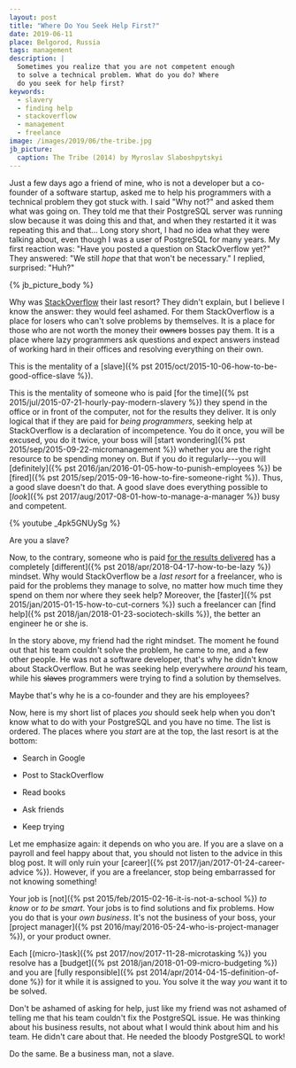 ```yaml
---
layout: post
title: "Where Do You Seek Help First?"
date: 2019-06-11
place: Belgorod, Russia
tags: management
description: |
  Sometimes you realize that you are not competent enough
  to solve a technical problem. What do you do? Where
  do you seek for help first?
keywords:
  - slavery
  - finding help
  - stackoverflow
  - management
  - freelance
image: /images/2019/06/the-tribe.jpg
jb_picture:
  caption: The Tribe (2014) by Myroslav Slaboshpytskyi
---
```


Just a few days ago a friend of mine, who is not a developer but a
co-founder of a software startup, asked me to help his programmers with
a technical problem they got stuck with. I said "Why not?" and asked
them what was going on. They told me that their PostgreSQL server was running
slow because it was doing this and that, and when they restarted it
it was repeating this and that... Long story short, I had no idea what they were talking about,
even though I was a user of PostgreSQL for many years. My first reaction was:
"Have you posted a question on StackOverflow yet?" They answered:
"We still _hope_ that that won't be necessary." I replied, surprised: "Huh?"

<!--more-->

{% jb_picture_body %}

Why was [StackOverflow](https://stackoverflow.com) their last resort? They didn't explain, but I believe
I know the answer: they would feel ashamed. For them StackOverflow is a place
for losers who can't solve problems by themselves. It is a place
for those who are not worth the money their <del>owners</del> bosses pay
them. It is a place where lazy programmers ask questions and expect answers
instead of working hard in their offices and resolving everything on their own.

This is the mentality of a [slave]({% pst 2015/oct/2015-10-06-how-to-be-good-office-slave %}).

This is the mentality of someone who is paid
[for the time]({% pst 2015/jul/2015-07-21-hourly-pay-modern-slavery %}) they spend in the office
or in front of the computer, not for the results they deliver. It is only logical
that if they are paid for _being programmers_, seeking help at StackOverflow
is a declaration of incompetence. You do it once, you will be excused, you do
it twice, your boss will [start wondering]({% pst 2015/sep/2015-09-22-micromanagement %})
whether you are the right resource
to be spending money on. But if you do it regularly---you will
[definitely]({% pst 2016/jan/2016-01-05-how-to-punish-employees %})
be [fired]({% pst 2015/sep/2015-09-16-how-to-fire-someone-right %}).
Thus, a good slave doesn't do that. A good slave does everything
possible to [_look_]({% pst 2017/aug/2017-08-01-how-to-manage-a-manager %})
busy and competent.

{% youtube _4pk5GNUySg %}

Are you a slave?

Now, to the contrary, someone who is paid [for the results delivered](https://www.zerocracy.com)
has a completely
[different]({% pst 2018/apr/2018-04-17-how-to-be-lazy %}) mindset.
Why would StackOverflow be a _last resort_ for a freelancer,
who is paid for the problems they manage to solve, no matter how much time they
spend on them nor where they seek help? Moreover, the
[faster]({% pst 2015/jan/2015-01-15-how-to-cut-corners %}) such a freelancer
can [find help]({% pst 2018/jan/2018-01-23-sociotech-skills %}),
the better an engineer he or she is.

In the story above, my friend had the right mindset. The moment he found
out that his team couldn't solve the problem, he came to me, and a few other
people. He was not a software developer, that's why he didn't know about
StackOverflow. But he was seeking help everywhere _around_ his team, while
his <del>slaves</del> programmers were trying to find a solution by themselves.

Maybe that's why he is a co-founder and they are his employees?

Now, here is my short list of places _you_ should
seek help when you don't know what to do with your PostgreSQL and you have no time.
The list is ordered. The places where you _start_ are at the top,
the last resort is at the bottom:

  * Search in Google

  * Post to StackOverflow

  * Read books

  * Ask friends

  * Keep trying

Let me emphasize again: it depends on who you are. If you are a slave on
a payroll and feel happy about that, you should not listen to the advice in this
blog post. It will only ruin your [career]({% pst 2017/jan/2017-01-24-career-advice %}).
However, if you are a freelancer, stop being embarrassed for not knowing something!

Your job is [not]({% pst 2015/feb/2015-02-16-it-is-not-a-school %})
_to know_ or _to be smart_. Your jobs is to find solutions
and fix problems. How you do that is your _own business_. It's not the
business of your boss, your [project manager]({% pst 2016/may/2016-05-24-who-is-project-manager %}),
or your product owner.

Each [(micro-)task]({% pst 2017/nov/2017-11-28-microtasking %})
you resolve has a [budget]({% pst 2018/jan/2018-01-09-micro-budgeting %})
and you are [fully responsible]({% pst 2014/apr/2014-04-15-definition-of-done %}) for
it while it is assigned to you. You solve it the way _you_ want it to be solved.

Don't be ashamed of asking for help, just like my friend was not ashamed
of telling me that his team couldn't fix the PostgreSQL issue. He was thinking
about his business results, not about what I would think about him and his
team. He didn't care about that. He needed the bloody PostgreSQL to work!

Do the same. Be a business man, not a slave.
